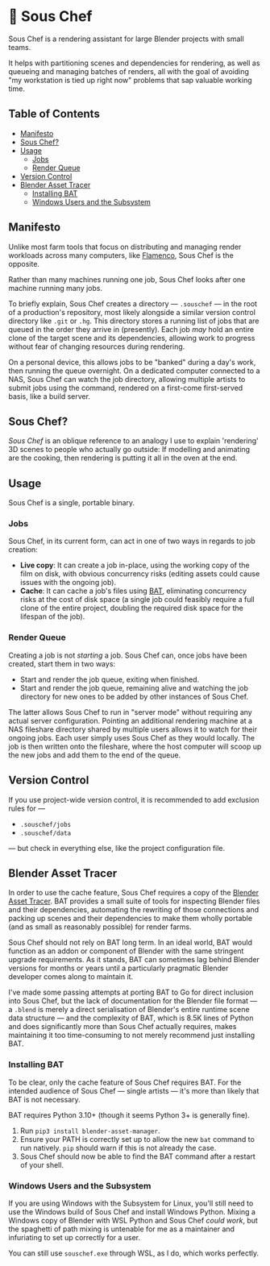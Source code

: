 # 🍱 Sous Chef

Sous Chef is a rendering assistant for large Blender projects with small teams.

It helps with partitioning scenes and dependencies for rendering, as well as queueing and managing batches of renders, all with the goal of avoiding "my workstation is tied up right now" problems that sap valuable working time.

## Table of Contents

<!-- MarkdownTOC autolink="true" -->

- [Manifesto](#manifesto)
- [Sous Chef?](#sous-chef)
- [Usage](#usage)
	- [Jobs](#jobs)
	- [Render Queue](#render-queue)
- [Version Control](#version-control)
- [Blender Asset Tracer](#blender-asset-tracer)
	- [Installing BAT](#installing-bat)
	- [Windows Users and the Subsystem](#windows-users-and-the-subsystem)

<!-- /MarkdownTOC -->

## Manifesto

Unlike most farm tools that focus on distributing and managing render workloads across many computers, like [Flamenco](https://flamenco.io), Sous Chef is the opposite.

Rather than many machines running one job, Sous Chef looks after one machine running many jobs.

To briefly explain, Sous Chef creates a directory — `.souschef` — in the root of a production's repository, most likely alongside a similar version control directory like `.git` or `.hg`.  This directory stores a running list of jobs that are queued in the order they arrive in (presently).  Each job *may* hold an entire clone of the target scene and its dependencies, allowing work to progress without fear of changing resources during rendering.

On a personal device, this allows jobs to be "banked" during a day's work, then running the queue overnight.  On a dedicated computer connected to a NAS, Sous Chef can watch the job directory, allowing multiple artists to submit jobs using the command, rendered on a first-come first-served basis, like a build server.

## Sous Chef?

*Sous Chef* is an oblique reference to an analogy I use to explain 'rendering' 3D scenes to people who actually go outside: If modelling and animating are the cooking, then rendering is putting it all in the oven at the end.

## Usage

Sous Chef is a single, portable binary.

### Jobs

Sous Chef, in its current form, can act in one of two ways in regards to job creation:

- **Live copy**: It can create a job in-place, using the working copy of the film on disk, with obvious concurrency risks (editing assets could cause issues with the ongoing job).
- **Cache**: It can cache a job's files using [BAT](https://developer.blender.org/source/blender-asset-tracer/browse/master), eliminating concurrency risks at the cost of disk space (a single job could feasibly require a full clone of the entire project, doubling the required disk space for the lifespan of the job).

### Render Queue

Creating a job is not *starting* a job.  Sous Chef can, once jobs have been created, start them in two ways:

- Start and render the job queue, exiting when finished.
- Start and render the job queue, remaining alive and watching the job directory for new ones to be added by other instances of Sous Chef.

The latter allows Sous Chef to run in "server mode" without requiring any actual server configuration.  Pointing an additional rendering machine at a NAS fileshare directory shared by multiple users allows it to watch for their ongoing jobs.  Each user simply uses Sous Chef as they would locally.  The job is then written onto the fileshare, where the host computer will scoop up the new jobs and add them to the end of the queue.

## Version Control

If you use project-wide version control, it is recommended to add exclusion rules for —

+ `.souschef/jobs`
+ `.souschef/data`

— but check in everything else, like the project configuration file.

## Blender Asset Tracer

In order to use the cache feature, Sous Chef requires a copy of the [Blender Asset Tracer](https://developer.blender.org/source/blender-asset-tracer/browse/master/).  BAT provides a small suite of tools for inspecting Blender files and their dependencies, automating the rewriting of those connections and packing up scenes and their dependencies to make them wholly portable (and as small as reasonably possible) for render farms.

Sous Chef should not rely on BAT long term.  In an ideal world, BAT would function as an addon or component of Blender with the same stringent upgrade requirements.  As it stands, BAT can sometimes lag behind Blender versions for months or years until a particularly pragmatic Blender developer comes along to maintain it.

I've made some passing attempts at porting BAT to Go for direct inclusion into Sous Chef, but the lack of documentation for the Blender file format — a `.blend` is merely a direct serialisation of Blender's entire runtime scene data structure — and the complexity of BAT, which is 8.5K lines of Python and does significantly more than Sous Chef actually requires, makes maintaining it too time-consuming to not merely recommend just installing BAT.

### Installing BAT

To be clear, only the cache feature of Sous Chef requires BAT.  For the intended audience of Sous Chef — single artists — it's more than likely that BAT is not necessary.

BAT requires Python 3.10+ (though it seems Python 3+ is generally fine).

1. Run `pip3 install blender-asset-manager`.
2. Ensure your PATH is correctly set up to allow the new `bat` command to run natively.  `pip` should warn if this is not already the case.
3. Sous Chef should now be able to find the BAT command after a restart of your shell.

### Windows Users and the Subsystem

If you are using Windows with the Subsystem for Linux, you'll still need to use the Windows build of Sous Chef and install Windows Python.  Mixing a Windows copy of Blender with WSL Python and Sous Chef *could work*, but the spaghetti of path mixing is untenable for me as a maintainer and infuriating to set up correctly for a user.

You can still use `souschef.exe` through WSL, as I do, which works perfectly.